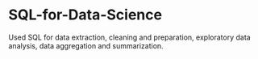 # SQL-for-Data-Science
Used SQL for data extraction, cleaning and preparation, exploratory data analysis, data aggregation and summarization.
